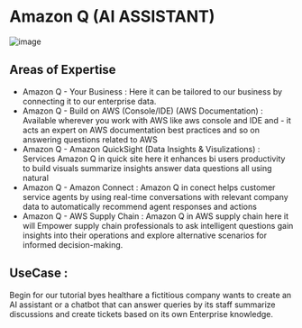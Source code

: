 # Amazon Q (AI ASSISTANT)

![image](https://github.com/pavankumardasari27/Amazon-Q/assets/153920823/d4302460-d21f-434b-aa31-a2b2644c9d7b)

## Areas of Expertise

- Amazon Q - Your Business  : Here it can be tailored to our business by connecting it to our enterprise data.
- Amazon Q - Build on AWS (Console/IDE) (AWS Documentation)  : Available wherever you work with AWS like aws console and IDE and
           - it acts an expert on AWS documentation best practices and so on answering questions related to AWS 
- Amazon Q - Amazon QuickSight (Data Insights & Visulizations) : Services Amazon Q in quick site here it enhances bi users productivity to build visuals summarize insights answer data questions all using natural
- Amazon Q - Amazon Connect :  Amazon Q in conect helps customer service agents by using real-time conversations with relevant company data to automatically recommend agent responses and actions
- Amazon Q - AWS Supply Chain : Amazon Q in AWS supply chain here it will Empower supply chain professionals to ask intelligent questions gain insights into their operations and explore alternative scenarios for informed decision-making.


UseCase :
-- 
Begin for our tutorial byes healthare a fictitious company wants to create an AI assistant or a chatbot that can answer queries by its staff summarize
discussions and create tickets based on its own Enterprise knowledge.


